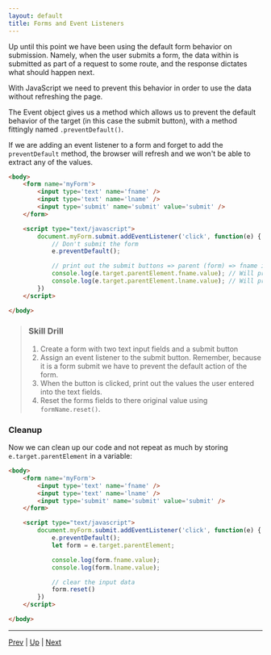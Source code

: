 ```yaml
---
layout: default
title: Forms and Event Listeners
---
```

Up until this point we have been using the default form behavior on submission. Namely, when the user submits a form, the data within is submitted as part of a request to some route, and the response dictates what should happen next.

With JavaScript we need to prevent this behavior in order to use the data without refreshing the page.

The Event object gives us a method which allows us to prevent the default behavior of the target (in this case the submit button), with a method fittingly named `.preventDefault()`.

If we are adding an event listener to a form and forget to add the `preventDefault` method, the browser will refresh and we won't be able to extract any of the values.

```html
<body>
    <form name='myForm'>
        <input type='text' name='fname' />
        <input type='text' name='lname' />
        <input type='submit' name='submit' value='submit' />
    </form>

    <script type="text/javascript">
        document.myForm.submit.addEventListener('click', function(e) {
            // Don't submit the form
            e.preventDefault();

            // print out the submit buttons => parent (form) => fname input => value
            console.log(e.target.parentElement.fname.value); // Will print the user input value
            console.log(e.target.parentElement.lname.value); // Will print the user input value
        })
    </script>

</body>
```

> ### Skill Drill
> 1. Create a form with two text input fields and a submit button
> 1. Assign an event listener to the submit button. Remember, because it is a form submit we have to prevent the default action of the form.
> 1. When the button is clicked, print out the values the user entered into the text fields.
> 1. Reset the forms fields to there original value using `formName.reset()`.

### Cleanup
Now we can clean up our code and not repeat as much by storing `e.target.parentElement` in a variable:

```html
<body>
    <form name='myForm'>
        <input type='text' name='fname' />
        <input type='text' name='lname' />
        <input type='submit' name='submit' value='submit' />
    </form>

    <script type="text/javascript">
        document.myForm.submit.addEventListener('click', function(e) {
            e.preventDefault();
            let form = e.target.parentElement;

            console.log(form.fname.value);
            console.log(form.lname.value);

            // clear the input data
            form.reset()
        })
    </script>

</body>
```

<hr>

[Prev](selectingFormsByName.md) | [Up](README.md) | [Next](dynamicallyCreatingElements.md)

